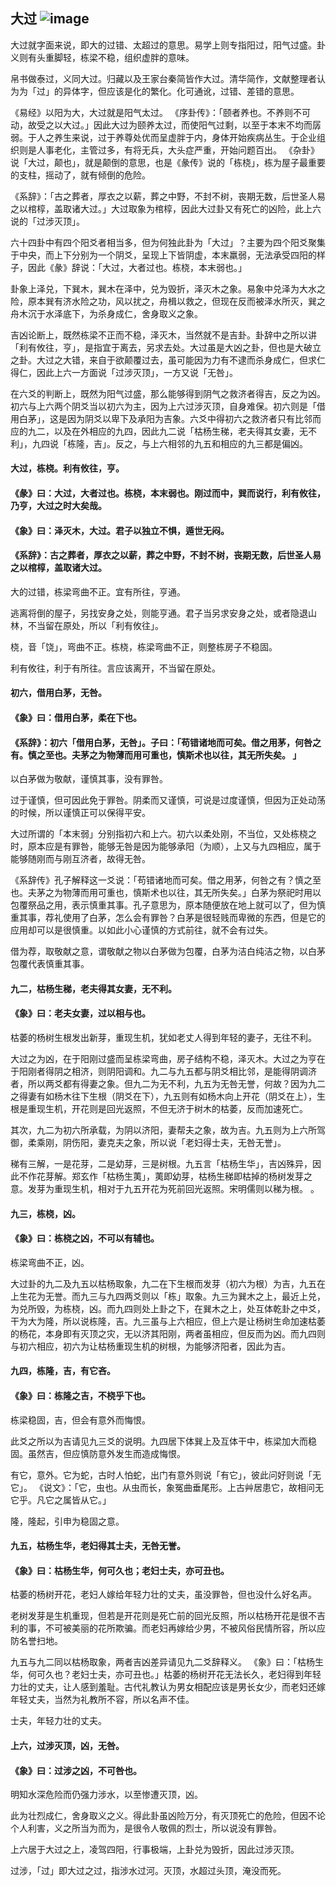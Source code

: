 ## 大过 ![image](https://github.com/user-attachments/assets/ade1e933-0f8c-4845-93f7-0c97dee9e2d5) 

大过就字面来说，即大的过错、太超过的意思。易学上则专指阳过，阳气过盛。卦义则有头重脚轻，栋梁不稳，组织虚胖的意味。

帛书做泰过，义同大过。归藏以及王家台秦简皆作大过。清华简作，文献整理者认为为「过」的异体字，但应该是化的繁化。化可通讹，过错、差错的意思。

《易经》以阳为大，大过就是阳气太过。 《序卦传》：「颐者养也。不养则不可动，故受之以大过。」因此大过为颐养太过，而使阳气过剩，以至于本末不均而孱弱。于人之养生来说，过于养尊处优而呈虚胖于内，身体开始疾病丛生。于企业组织则是人事老化，主管过多，有将无兵，大头症严重，开始问题百出。 《杂卦》说「大过，颠也」，就是颠倒的意思，也是《彖传》说的「栋桡」，栋为屋子最重要的支柱，摇动了，就有倾倒的危险。

《系辞》：「古之葬者，厚衣之以薪，葬之中野，不封不树，丧期无数，后世圣人易之以棺椁，盖取诸大过。」大过取象为棺椁，因此大过卦又有死亡的凶险，此上六说的「过涉灭顶」。

六十四卦中有四个阳爻者相当多，但为何独此卦为「大过」？主要为四个阳爻聚集于中央，而上下分别为一个阴爻，呈现上下皆阴虚，本末羸弱，无法承受四阳的样子，因此《彖》辞说：「大过，大者过也。栋桡，本末弱也。」

卦象上泽兑，下巽木，巽木在泽中，兑为毁折，泽灭木之象。易象中兑泽为大水之险，原本巽有济水险之功，风以扰之，舟楫以救之，但现在反而被泽水所灭，巽之舟木沉于水泽底下，为杀身成仁，舍身取义之象。

吉凶论断上，既然栋梁不正而不稳，泽灭木，当然就不是吉卦。卦辞中之所以讲「利有攸往，亨」，是指宜于离去，另求去处。大过虽是大凶之卦，但也是大破立之卦。大过之大错，来自于欲颠覆过去，虽可能因为力有不逮而杀身成仁，但求仁得仁，因此上六一方面说「过涉灭顶」，一方又说「无咎」。

在六爻的判断上，既然为阳气过盛，那么能够得到阴气之救济者得吉，反之为凶。初六与上六两个阴爻当以初六为主，因为上六过涉灭顶，自身难保。初六则是「借用白茅」，这是因为阴爻以卑下及承阳为吉象。六爻中得初六之救济者只有比邻而应的九二，以及在外相应的九四，因此九二说「枯杨生稊，老夫得其女妻，无不利」，九四说「栋隆，吉」。反之，与上六相邻的九五和相应的九三都是偏凶。

#### 大过，栋桡。利有攸往，亨。

#### 《彖》曰：大过，大者过也。栋桡，本末弱也。刚过而中，巽而说行，利有攸往，乃亨，大过之时大矣哉。

#### 《象》曰：泽灭木，大过。君子以独立不惧，遁世无闷。

#### 《系辞》：古之葬者，厚衣之以薪，葬之中野，不封不树，丧期无数，后世圣人易之以棺椁，盖取诸大过。

大的过错，栋梁弯曲不正。宜有所往，亨通。

逃离将倒的屋子，另找安身之处，则能亨通。君子当另求安身之处，或者隐退山林，不当留在原处，所以「利有攸往」。

桡，音「饶」，弯曲不正。栋桡，栋梁弯曲不正，则整栋房子不稳固。

利有攸往，利于有所往。言应该离开，不当留在原处。

#### 初六，借用白茅，无咎。

#### 《象》曰：借用白茅，柔在下也。

#### 《系辞》：初六「借用白茅，无咎」。子曰：「苟错诸地而可矣。借之用茅，何咎之有。慎之至也。夫茅之为物薄而用可重也，慎斯术也以往，其无所失矣。 」

以白茅做为敬献，谨慎其事，没有罪咎。

过于谨慎，但可因此免于罪咎。阴柔而又谨慎，可说是过度谨慎，但因为正处动荡的时候，所以谨慎正可以保得平安。

大过所谓的「本末弱」分别指初六和上六。初六以柔处刚，不当位，又处栋桡之时，原本应是有罪咎，能够无咎是因为能够承阳（为顺），上又与九四相应，属于能够随刚而与刚互济者，故得无咎。


《系辞传》孔子解释这一爻说：「苟错诸地而可矣。借之用茅，何咎之有？慎之至也。夫茅之为物薄而用可重也，慎斯术也以往，其无所失矣。」白茅为祭祀时用以包覆祭品之用，表示慎重其事。孔子意思为，原本随便放在地上就可以了，但为慎重其事，荐礼使用了白茅，怎么会有罪咎？白茅是很轻贱而卑微的东西，但是它的应用却可以是很慎重。以如此小心谨慎的方式前往，就不会有过失。

借为荐，取敬献之意，谓敬献之物以白茅做为包覆，白茅为洁白纯洁之物，以白茅包覆代表慎重其事。

#### 九二，枯杨生稊，老夫得其女妻，无不利。

#### 《象》曰：老夫女妻，过以相与也。

枯萎的杨树生根发出新芽，重现生机，犹如老丈人得到年轻的妻子，无往不利。

大过之为凶，在于阳刚过盛而呈栋梁弯曲，房子结构不稳，泽灭木。大过之为亨在于阳刚者得阴之相济，则阴阳调和。九二与九五都与阴爻相比邻，是能得阴调济者，所以两爻都有得妻之象。但九二为无不利，九五为无咎无誉，何故？因为九二之得妻有如杨木往下生根（阴爻在下），九五则有如杨木向上开花（阴爻在上），生根是重现生机，开花则是回光返照，不但无济于树木的枯萎，反而加速死亡。

其次，九二为初六所承载，为阴以济阳，妻帮夫之象，故为吉。九五则为上六所驾御，柔乘刚，阴伤阳，妻克夫之象，所以说「老妇得士夫，无咎无誉」。

稊有三解，一是花芽，二是幼芽，三是树根。九五言「枯杨生华」，吉凶殊异，因此不作花芽解。郑玄作「枯杨生荑」，荑即幼芽，枯杨生稊即枯掉的杨树发芽之意。发芽为重现生机，相对于九五开花为死前回光返照。宋明儒则以稊为根。 。

#### 九三，栋桡，凶。

#### 《象》曰：栋桡之凶，不可以有辅也。

栋梁弯曲不正，凶。

大过卦的九二及九五以枯杨取象，九二在下生根而发芽（初六为根）为吉，九五在上生花为无誉。而九三与九四两爻则以「栋」取象。九三为巽木之上，最近上兑，为兑所毁，为栋桡，凶。而九四则处上卦之下，在巽木之上，处互体乾卦之中爻，干为大为隆，所以说栋隆，吉。九三虽与上六相应，但上六是让杨树生命加速枯萎的杨花，本身即有灭顶之灾，无以济其阳刚，两者虽相应，但反而为凶。而九四则与初六相应，初六为让枯杨重现生机的树根，为能够济阳者，因此为吉。

#### 九四，栋隆，吉，有它吝。

#### 《象》曰：栋隆之吉，不桡乎下也。

栋梁稳固，吉，但会有意外而悔恨。

此爻之所以为吉请见九三爻的说明。九四居下体巽上及互体干中，栋梁加大而稳固。虽然吉，但应慎防意外发生而造成悔恨。

有它，意外。它为蛇，古时人怕蛇，出门有意外则说「有它」，彼此问好则说「无它」。 《说文》：「它，虫也。从虫而长，象冤曲垂尾形。上古艸居患它，故相问无它乎。凡它之属皆从它。」

隆，隆起，引申为稳固之意。

#### 九五，枯杨生华，老妇得其士夫，无咎无誉。

#### 《象》曰：枯杨生华，何可久也；老妇士夫，亦可丑也。

枯萎的杨树开花，老妇人嫁给年轻力壮的丈夫，虽没罪咎，但也没什么好名声。

老树发芽是生机重现，但若是开花则是死亡前的回光反照，所以枯杨开花是很不吉利的事，不可被美丽的花所欺骗。而老妇再嫁给少男，不被风俗民情所容，所以应防名誉扫地。

九五与九二同以枯杨取象，两者吉凶差异请见九二爻辞释义。 《象》曰：「枯杨生华，何可久也？老妇士夫，亦可丑也。」枯萎的杨树开花无法长久，老妇得到年轻力壮的丈夫，让人感到羞耻。古代礼教认为男女相配应该是男长女少，而老妇还嫁年轻丈夫，当然为礼教所不容，所以名声不佳。

士夫，年轻力壮的丈夫。

#### 上六，过涉灭顶，凶，无咎。

#### 《象》曰：过涉之凶，不可咎也。

明知水深危险而仍强力涉水，以至惨遭灭顶，凶。

此为壮烈成仁，舍身取义之义。得此卦虽凶险万分，有灭顶死亡的危险，但因不论个人利害，义之所当为而为，是很令人敬佩的烈士，所以说没有罪咎。

上六居于大过之上，凌驾四阳，行事极端，上卦兑为毁折，因此过涉灭顶。

过涉，「过」即大过之过，指涉水过河。灭顶，水超过头顶，淹没而死。
